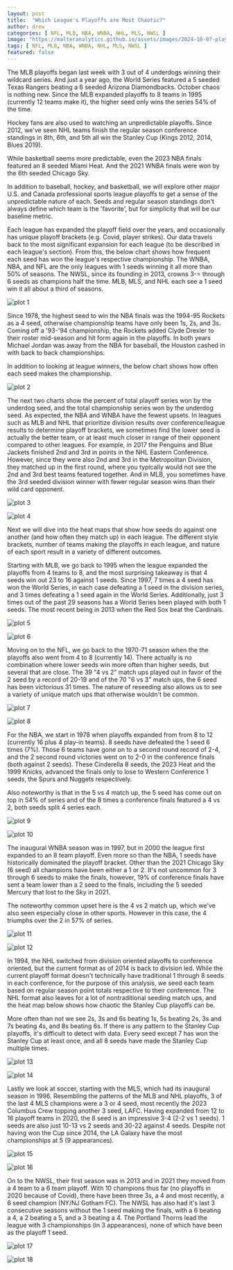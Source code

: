 ```yaml
---
layout: post
title:  "Which League's Playoffs are Most Chaotic?"
author: drew
categories: [ NFL, MLB, NBA, WNBA, NHL, MLS, NWSL ]
image: "https://malteranalytics.github.io/assets/images/2024-10-07-playoff-outcomes/image19.png"
tags: [ NFL, MLB, NBA, WNBA, NHL, MLS, NWSL ]
featured: false
---
```


The MLB playoffs began last week with 3 out of 4 underdogs winning their wildcard series.  And just a year ago, the World Series featured a 5 seeded Texas Rangers beating a 6 seeded Arizona Diamondbacks.  October chaos is nothing new.  Since the MLB expanded playoffs to 8 teams in 1995 (currently 12 teams make it), the higher seed only wins the series 54% of the time. 


Hockey fans are also used to watching an unpredictable playoffs.  Since 2012, we've seen NHL teams finish the regular season conference standings in 8th, 6th, and 5th all win the Stanley Cup (Kings 2012, 2014, Blues 2019).


While basketball seems more predictable, even the 2023 NBA finals featured an 8 seeded Miami Heat.  And the 2021 WNBA finals were won by the 6th seeded Chicago Sky.  


In addition to baseball, hockey, and basketball, we will explore other major U.S. and Canada professional sports league playoffs to get a sense of the unpredictable nature of each.  Seeds and regular season standings don't always define which team is the 'favorite', but for simplicity that will be our baseline metric.  



Each league has expanded the playoff field over the years, and occasionally has unique playoff brackets (e.g. Covid, player strikes).  Our data travels back to the most significant expansion for each league (to be described in each league's section). 
From this, the below chart shows how frequent each seed has won the league's respective championship.  The WNBA, NBA, and NFL are the only leagues with 1 seeds winning it all more than 50% of seasons.  The NWSL, since its founding in 2013, crowns 3-= through 6 seeds as champions half the time.  MLB, MLS, and NHL each see a 1 seed win it all about a third of seasons.  

![plot 1](/assets/images/2024-10-07-playoff-outcomes/image1.png) 

Since 1978, the highest seed to win the NBA finals was the 1994-95 Rockets as a 4 seed, otherwise championship teams have only been 1s, 2s, and 3s.  Coming off a '93-'94 championship, the Rockets added Clyde Drexler to their roster mid-season and hit form again in the playoffs.  In both years Michael Jordan was away from the NBA for baseball, the Houston cashed in with back to back championships.  

In addition to looking at league winners, the below chart shows how often each seed makes the championship. 

![plot 2](/assets/images/2024-10-07-playoff-outcomes/image2.png) 

The next two charts show the percent of total playoff series won by the underdog seed, and the total championship series won by the underdog seed.  As expected, the NBA and WNBA have the fewest upsets.  In leagues such as MLB and NHL that prioritize division results over conference/league results to determine playoff brackets, we sometimes find the lower seed is actually the better team, or at least much closer in range of their opponent compared to other leagues.  For example, in 2017 the Penguins and Blue Jackets finished 2nd and 3rd in points in the NHL Eastern Conference.  However, since they were also 2nd and 3rd in the Metropolitan Division, they matched up in the first round, where you typically would not see the 2nd and 3rd best teams featured together.  And in MLB, you sometimes have the 3rd seeded division winner with fewer regular season wins than their wild card opponent.  

![plot 3](/assets/images/2024-10-07-playoff-outcomes/image3.png) 

![plot 4](/assets/images/2024-10-07-playoff-outcomes/image4.png) 


Next we will dive into the heat maps that show how seeds do against one another (and how often they match up) in each league. The different style brackets, number of teams making the playoffs in each league, and nature of each sport result in a variety of different outcomes.  

Starting with MLB, we go back to 1995 when the league expanded the playoffs from 4 teams to 8, and the most surprising takeaway is that 4 seeds win out 23 to 16 against 1 seeds.  Since 1997, 7 times a 4 seed has won the World Series, in each case defeating a 1 seed in the division series, and 3 times defeating a 1 seed again in the World Series.  Additionally, just 3 times out of the past 29 seasons has a World Series been played with both 1 seeds.  The most recent being in 2013 when the Red Sox beat the Cardinals.  

![plot 5](/assets/images/2024-10-07-playoff-outcomes/image5.png) 

![plot 6](/assets/images/2024-10-07-playoff-outcomes/image6.png) 


Moving on to the NFL, we go back to the 1970-71 season when the the playoffs also went from 4 to 8 (currently 14).  There actually is no combination where lower seeds win more often than higher seeds, but several that are close.  The 39 "4 vs 2" match ups played out in favor of the 2 seed by a record of 20-19 and of the 70 "6 vs 3" match ups, the 6 seed has been victorious 31 times.  The nature of reseeding also allows us to see a variety of unique match ups that otherwise wouldn't be common.  

![plot 7](/assets/images/2024-10-07-playoff-outcomes/image7.png) 

![plot 8](/assets/images/2024-10-07-playoff-outcomes/image8.png) 



For the NBA, we start in 1978 when playoffs expanded from from 8 to 12 (currently 16 plus 4 play-in teams).  8 seeds have defeated the 1 seed 6 times (7%).  Those 6 teams have gone on to a second round record of 2-4, and the 2 second round victories went on to 2-0 in the conference finals (both against 2 seeds).  These Cinderella 8 seeds, the 2023 Heat and the 1999 Knicks, advanced the finals only to lose to Western Conference 1 seeds, the Spurs and Nuggets respectively.  

Also noteworthy is that in the 5 vs 4 match up, the 5 seed has come out on top in 54% of series and of the 8 times a conference finals featured a 4 vs 2, both seeds split 4 series each.  


![plot 9](/assets/images/2024-10-07-playoff-outcomes/image9.png) 

![plot 10](/assets/images/2024-10-07-playoff-outcomes/image10.png) 



The inaugural WNBA season was in 1997, but in 2000 the league first expanded to an 8 team playoff.  Even more so than the NBA, 1 seeds have historically dominated the playoff bracket.  Other than the 2021 Chicago Sky (6 seed) all champions have been either a 1 or 2. It's not uncommon for 3 through 6 seeds to make the finals, however, 19% of conference finals have sent a team lower than a 2 seed to the finals, including the 5 seeded Mercury that lost to the Sky in 2021.  

The noteworthy common upset here is the 4 vs 2 match up, which we've also seen especially close in other sports. However in this case, the 4 triumphs over the 2 in 57% of series.  


![plot 11](/assets/images/2024-10-07-playoff-outcomes/image11.png) 

![plot 12](/assets/images/2024-10-07-playoff-outcomes/image12.png) 


In 1994, the NHL switched from division oriented playoffs to conference oriented, but the current format as of 2014 is back to division led. While the current playoff format doesn't technically have traditional 1 through 8 seeds in each conference, for the purpose of this analysis, we seed each team based on regular season point totals respective to their conference.  The NHL format also leaves for a lot of nontraditional seeding match ups, and the heat map below shows how chaotic the Stanley Cup playoffs can be.  

More often than not we see 2s, 3s and 6s beating 1s, 5s beating 2s, 3s and 7s beating 4s, and 8s beating 6s.  If there is any pattern to the Stanley Cup playoffs, it's difficult to detect with data.  Every seed except 7 has won the Stanley Cup at least once, and all 8 seeds have made the Stanley Cup multiple times.  

![plot 13](/assets/images/2024-10-07-playoff-outcomes/image13.png) 

![plot 14](/assets/images/2024-10-07-playoff-outcomes/image14.png) 


Lastly we look at soccer, starting with the MLS, which had its inaugural season in 1996.  Resembling the patterns of the MLB and NHL playoffs, 3 of the last 4 MLS champions were a 3 or 4 seed, most recently the 2023 Columbus Crew topping another 3 seed, LAFC.  Having expanded from 12 to 16 playoff teams in 2020, the 8 seed is an impressive 3-4 (2-2 vs 1 seeds).  1 seeds are also just 10-13 vs 2 seeds and 30-22 against 4 seeds.  Despite not having won the Cup since 2014, the LA Galaxy have the most championships at 5 (9 appearances).


![plot 15](/assets/images/2024-10-07-playoff-outcomes/image15.png) 

![plot 16](/assets/images/2024-10-07-playoff-outcomes/image16.png) 


On to the NWSL, their first season was in 2013 and in 2021 they moved from a 4 team to a 6 team playoff.  With 10 champions thus far (no playoffs in 2020 because of Covid), there have been three 3s, a 4 and most recently, a 6 seed champion (NY/NJ Gotham FC). The NWSL has also had it's last 3 consecutive seasons without the 1 seed making the finals, with a 6 beating a 4, a 2 beating a 5, and a 3 beating a 4.  The Portland Thorns lead the league with 3 championships (in 3 appearances), none of which have been as the playoff 1 seed.  

![plot 17](/assets/images/2024-10-07-playoff-outcomes/image17.png) 

![plot 18](/assets/images/2024-10-07-playoff-outcomes/image18.png) 